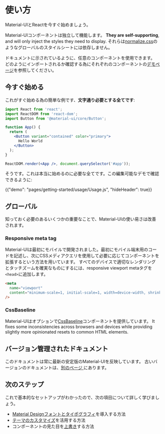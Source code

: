# 使い方

<p class="description">Material-UIとReactを今すぐ始めましょう。</p>

Material-UIコンポーネントは独立して機能します。 **They are self-supporting**, and will only inject the styles they need to display. それらは[normalize.css](https://github.com/necolas/normalize.css/)のようなグローバルのスタイルシートには依存しません。

ドキュメントに示されているように、任意のコンポーネントを使用できます。 どのようにインポートされるか確認する為にそれぞれのコンポーネントの[デモページ](/components/buttons/)を参照してください。

## 今すぐ始める

これがすぐ始める為の簡単な例です、**文字通り必要とする全てです**:

```jsx
import React from 'react';
import ReactDOM from 'react-dom';
import Button from '@material-ui/core/Button';

function App() {
  return (
    <Button variant="contained" color="primary">
      Hello World
    </Button>
  );
}

ReactDOM.render(<App />, document.querySelector('#app'));
```

そうです。これは本当に始めるのに必要な全てです。この編集可能なデモで確認できるように:

{{"demo": "pages/getting-started/usage/Usage.js", "hideHeader": true}}

## グローバル

知っておく必要のあるいくつかの重要なことで、Material-UIの使い易さは改善されます。

### Responsive meta tag

Material-UIは最初にモバイルで開発されました。最初にモバイル端末用のコードを記述し、次にCSSメディアクエリを使用して必要に応じてコンポーネントを拡張するという方法を用いています。 すべてのデバイスで適切なレンダリングとタッチズームを確実なものにするには、responsive viewport metaタグを`<head>`に追加します。

```html
<meta
  name="viewport"
  content="minimum-scale=1, initial-scale=1, width=device-width, shrink-to-fit=no"
/>
```

### CssBaseline

Material-UIはオプションで[CssBaseline](/components/css-baseline/)コンポーネントを提供しています。 It fixes some inconsistencies across browsers and devices while providing slightly more opinionated resets to common HTML elements.

## バージョン管理されたドキュメント

このドキュメントは常に最新の安定版のMaterial-UIを反映しています。 古いバージョンのドキュメントは、[別のページ ](/versions/)にあります。

## 次のステップ

これで基本的なセットアップがわかったので、次の項目について詳しく学びましょう。

- [Material Designフォントとタイポグラフィ](/components/typography/)を導入する方法
- [テーマのカスタマイズ](/customization/themes/)を活用する方法
- コンポーネントの見た目を[上書き](/customization/components/)する方法